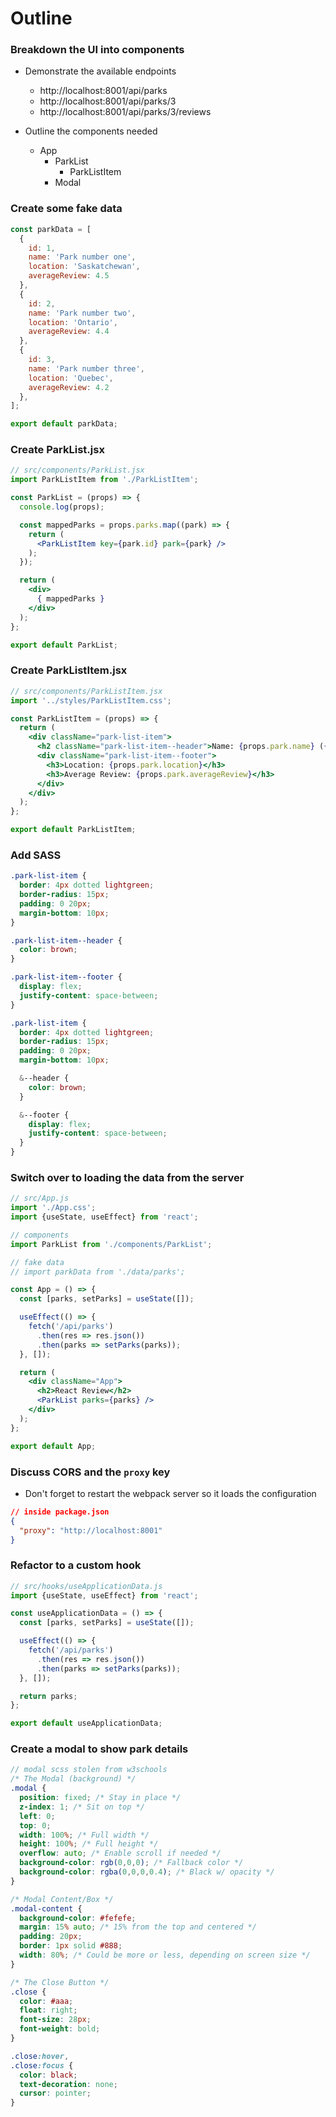# Outline

### Breakdown the UI into components
* Demonstrate the available endpoints
  * http://localhost:8001/api/parks
  * http://localhost:8001/api/parks/3
  * http://localhost:8001/api/parks/3/reviews

* Outline the components needed
  - App
    - ParkList
      - ParkListItem
    - Modal

### Create some fake data

```js
const parkData = [
  {
    id: 1,
    name: 'Park number one',
    location: 'Saskatchewan',
    averageReview: 4.5
  },
  {
    id: 2,
    name: 'Park number two',
    location: 'Ontario',
    averageReview: 4.4
  },
  {
    id: 3,
    name: 'Park number three',
    location: 'Quebec',
    averageReview: 4.2
  },
];

export default parkData;
```

### Create ParkList.jsx

```jsx
// src/components/ParkList.jsx
import ParkListItem from './ParkListItem';

const ParkList = (props) => {
  console.log(props);

  const mappedParks = props.parks.map((park) => {
    return (
      <ParkListItem key={park.id} park={park} />
    );
  });

  return (
    <div>
      { mappedParks }
    </div>
  );
};

export default ParkList;
```

### Create ParkListItem.jsx

```jsx
// src/components/ParkListItem.jsx
import '../styles/ParkListItem.css';

const ParkListItem = (props) => {
  return (
    <div className="park-list-item">
      <h2 className="park-list-item--header">Name: {props.park.name} ({props.park.id})</h2>
      <div className="park-list-item--footer">
        <h3>Location: {props.park.location}</h3>
        <h3>Average Review: {props.park.averageReview}</h3>
      </div>
    </div>
  );
};

export default ParkListItem;
```

### Add SASS

```css
.park-list-item {
  border: 4px dotted lightgreen;
  border-radius: 15px;
  padding: 0 20px;
  margin-bottom: 10px;
}

.park-list-item--header {
  color: brown;
}

.park-list-item--footer {
  display: flex;
  justify-content: space-between;
}
```

```scss
.park-list-item {
  border: 4px dotted lightgreen;
  border-radius: 15px;
  padding: 0 20px;
  margin-bottom: 10px;

  &--header {
    color: brown;
  }

  &--footer {
    display: flex;
    justify-content: space-between;
  }
}
```

### Switch over to loading the data from the server

```jsx
// src/App.js
import './App.css';
import {useState, useEffect} from 'react';

// components
import ParkList from './components/ParkList';

// fake data
// import parkData from './data/parks';

const App = () => {
  const [parks, setParks] = useState([]);

  useEffect(() => {
    fetch('/api/parks')
      .then(res => res.json())
      .then(parks => setParks(parks));
  }, []);

  return (
    <div className="App">
      <h2>React Review</h2>
      <ParkList parks={parks} />
    </div>
  );
};

export default App;
```

### Discuss CORS and the `proxy` key
* Don't forget to restart the webpack server so it loads the configuration

```json
// inside package.json
{
  "proxy": "http://localhost:8001"
}
```

### Refactor to a custom hook

```js
// src/hooks/useApplicationData.js
import {useState, useEffect} from 'react';

const useApplicationData = () => {
  const [parks, setParks] = useState([]);

  useEffect(() => {
    fetch('/api/parks')
      .then(res => res.json())
      .then(parks => setParks(parks));
  }, []);

  return parks;
};

export default useApplicationData;
```

### Create a modal to show park details

```scss
// modal scss stolen from w3schools
/* The Modal (background) */
.modal {
  position: fixed; /* Stay in place */
  z-index: 1; /* Sit on top */
  left: 0;
  top: 0;
  width: 100%; /* Full width */
  height: 100%; /* Full height */
  overflow: auto; /* Enable scroll if needed */
  background-color: rgb(0,0,0); /* Fallback color */
  background-color: rgba(0,0,0,0.4); /* Black w/ opacity */
}

/* Modal Content/Box */
.modal-content {
  background-color: #fefefe;
  margin: 15% auto; /* 15% from the top and centered */
  padding: 20px;
  border: 1px solid #888;
  width: 80%; /* Could be more or less, depending on screen size */
}

/* The Close Button */
.close {
  color: #aaa;
  float: right;
  font-size: 28px;
  font-weight: bold;
}

.close:hover,
.close:focus {
  color: black;
  text-decoration: none;
  cursor: pointer;
}
```
